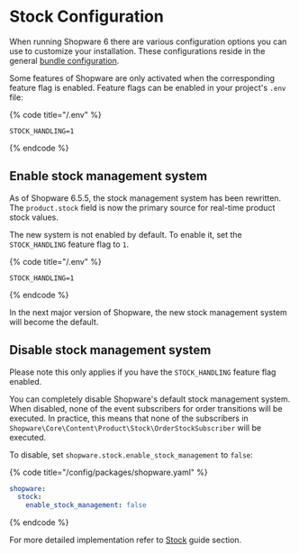 # Stock Configuration

When running Shopware 6 there are various configuration options you can use to customize your installation. These configurations reside in the general [bundle configuration](../../../../guides/hosting/configurations/README.md).

Some features of Shopware are only activated when the corresponding feature flag is enabled. Feature flags can be enabled in your project's `.env` file:

{% code title="<project root>/.env" %}

```shell
STOCK_HANDLING=1
```

{% endcode %}

## Enable stock management system

As of Shopware 6.5.5, the stock management system has been rewritten. The `product.stock` field is now the primary source for real-time product stock values.

The new system is not enabled by default. To enable it, set the `STOCK_HANDLING` feature flag to `1`.

{% code title="<project root>/.env" %}

```shell
STOCK_HANDLING=1
```

{% endcode %}

In the next major version of Shopware, the new stock management system will become the default.

## Disable stock management system

Please note this only applies if you have the `STOCK_HANDLING` feature flag enabled.

You can completely disable Shopware's default stock management system. When disabled, none of the event subscribers for order transitions will be executed. In practice, this means that none of the subscribers in `Shopware\Core\Content\Product\Stock\OrderStockSubscriber` will be executed.

To disable, set `shopware.stock.enable_stock_management` to `false`:

{% code title="<project root>/config/packages/shopware.yaml" %}

```yaml
shopware:
  stock:
    enable_stock_management: false
```

{% endcode %}

For more detailed implementation refer to [Stock](../../../../guides/plugins/plugins/content/stock/README.md) guide section.
